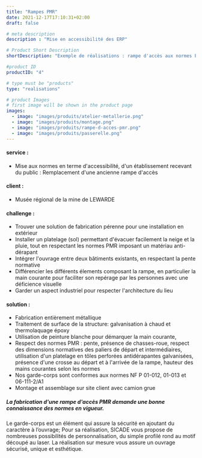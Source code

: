 ```yaml
---
title: "Rampes PMR"
date: 2021-12-17T17:10:31+02:00
draft: false

# meta description
description : "Mise en accessibilité des ERP"

# Product Short Description
shortDescription: "Exemple de réalisations : rampe d'accès aux normes PMR (personnes à mobilité réduite), garde corps, main courante, mobilier urbain" 

#product ID
productID: "4"

# type must be "products"
type: "realisations"

# product Images
# first image will be shown in the product page
images:
  - image: "images/produits/atelier-metallerie.png"
  - image: "images/produits/montage.png"
  - image: "images/produits/rampe-d-acces-pmr.png"
  - image: "images/produits/passerelle.png"
---
```


#### service : 
* Mise aux normes en terme d'accessibilité, d'un établissement recevant du public : Remplacement d'une ancienne rampe d'accès
#### client :
* Musée régional de la mine de LEWARDE

#### challenge :
* Trouver une solution de fabrication pérenne pour une installation en extérieur
* Installer un platelage (sol) permettant d'évacuer facilement la neige et la pluie, tout en respectant les normes PMR imposant un matériau anti-dérapant 
* Intégrer l'ouvrage entre deux bâtiments existants, en respectant la pente normative
* Différencier les différents élements composant la rampe, en particulier la main courante pour faciliter son repérage par les personnes avec une déficience visuelle
* Garder un aspect industriel pour respecter l'architecture du lieu

#### solution :
* Fabrication entièrement métallique
* Traitement de surface de la structure: galvanisation à chaud et thermolaquage époxy
* Utilisation de peinture blanche pour démarquer la main courante,
* Respect des normes PMR : pente, présence de chasses-roue, respect des dimensions normatives des paliers de départ et intermédiaires, utilisation d'un platelage en tôles perforées antidérapantes galvanisées, présence d'une crosse au départ et à l'arrivée de la rampe, hauteur des mains courantes selon les normes
* Nos garde-corps sont conformes aux normes NF P 01-012, 01-013 et 06-111-2/A1
* Montage et assemblage sur site client avec camion grue

##### La fabrication d'une rampe d'accès PMR demande une bonne connaissance des normes en vigueur.
Le garde-corps est un élément qui assure la sécurité en ajoutant du caractère à l’ouvrage; Pour sa réalisation, SICADE vous propose de nombreuses possibilités de personnalisation, du simple profilé rond au motif découpé au laser. La réalisation sur mesure vous assure un ouvrage sécurisé, unique et esthétique.
